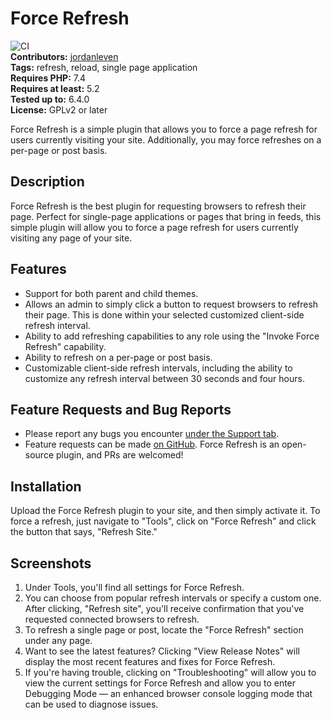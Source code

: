 # Force Refresh

![CI](https://github.com/jordanleven/force-refresh/workflows/CI/badge.svg)\
**Contributors:** [jordanleven](https://profiles.wordpress.org/jordanleven)\
**Tags:** refresh, reload, single page application\
**Requires PHP:** 7.4\
**Requires at least:** 5.2\
**Tested up to:** 6.4.0\
**License:** GPLv2 or later

Force Refresh is a simple plugin that allows you to force a page refresh for users currently visiting your site. Additionally, you may force refreshes on a per-page or post basis.

## Description

Force Refresh is the best plugin for requesting browsers to refresh their page. Perfect for single-page applications or pages that bring in feeds, this simple plugin will allow you to force a page refresh for users currently visiting any page of your site.

## Features

- Support for both parent and child themes.
- Allows an admin to simply click a button to request browsers to refresh their page. This is done within your selected customized client-side refresh interval.
- Ability to add refreshing capabilities to any role using the "Invoke Force Refresh" capability.
- Ability to refresh on a per-page or post basis.
- Customizable client-side refresh intervals, including the ability to customize any refresh interval between 30 seconds and four hours.

## Feature Requests and Bug Reports

- Please report any bugs you encounter [under the Support tab](https://wordpress.org/support/plugin/force-refresh).
- Feature requests can be made [on GitHub](https://github.com/jordanleven/force-refresh/issues). Force Refresh is an open-source plugin, and PRs are welcomed!

## Installation

Upload the Force Refresh plugin to your site, and then simply activate it. To force a refresh, just navigate to "Tools", click on "Force Refresh" and click the button that says, "Refresh Site."

## Screenshots

1. Under Tools, you'll find all settings for Force Refresh.
2. You can choose from popular refresh intervals or specify a custom one. After clicking, "Refresh site", you'll receive confirmation that you've requested connected browsers to refresh.
3. To refresh a single page or post, locate the "Force Refresh" section under any page.
4. Want to see the latest features? Clicking "View Release Notes" will display the most recent features and fixes for Force Refresh.
5. If you're having trouble, clicking on "Troubleshooting" will allow you to view the current settings for Force Refresh and allow you to enter Debugging Mode — an enhanced browser console logging mode that can be used to diagnose issues.
